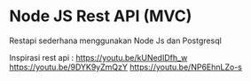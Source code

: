 # Node JS Rest API (MVC)
Restapi sederhana menggunakan Node Js dan Postgresql

Inspirasi rest api : 
https://youtu.be/kUNedIDfh_w
https://youtu.be/9DYK9yZmQzY
https://youtu.be/NP6EhnLZo-s

